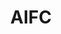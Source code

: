 ---
layout: page
title: AIFC
description: AI Factory for Construction  
img: assets/img/AIFactory.png
redirect: https://smartbuilt.se/in-english/thematic-areas/innovations-and-new-applications/ai-factory/
importance: 2
category: work
---